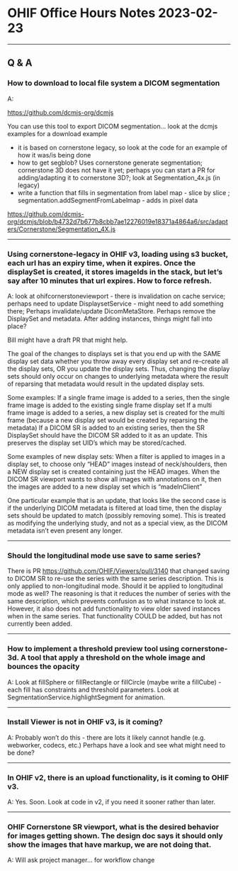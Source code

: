 # OHIF Office Hours Notes 2023-02-23

---

## Q & A

### How to download to local file system a DICOM segmentation

A:

https://github.com/dcmjs-org/dcmjs

You can use this tool to export DICOM segmentation… look at the dcmjs examples for a download example

- it is based on cornerstone legacy, so look at the code for an example of how it was/is being done
- how to get segblob? Uses cornerstone generate segmentation; cornerstone 3D does not have it yet; perhaps you can start a PR for adding/adapting it to cornerstone 3D?; look at Segmentation_4x.js (in legacy)
- write a function that fills in segmentation from label map - slice by slice ; segmentation.addSegmentFromLabelmap - adds in pixel data

https://github.com/dcmjs-org/dcmjs/blob/b4732d7b677b8cbb7ae12276019e18371a4864a6/src/adapters/Cornerstone/Segmentation_4X.js

---

### Using cornerstone-legacy in OHIF v3, loading using s3 bucket, each url has an expiry time, when it expires. Once the displaySet is created, it stores imageIds in the stack, but let’s say after 10 minutes that url expires. How to force refresh.

A: look at ohifcornerstoneviewport - there is invalidation on cache service; perhaps need to update DisplaysetService - might need to add something there; Perhaps invalidate/update DicomMetaStore. Perhaps remove the DisplaySet and metadata. After adding instances, things might fall into place?

Bill might have a draft PR that might help.

The goal of the changes to displays set is that you end up with the SAME display set data whether you throw away every display set and re-create all the display sets, OR you update the display sets. Thus, changing the display sets should only occur on changes to underlying metadata where the result of reparsing that metadata would result in the updated display sets.

Some examples:
If a single frame image is added to a series, then the single frame image is added to the existing single frame display set
If a multi frame image is added to a series, a new display set is created for the multi frame (because a new display set would be created by reparsing the metadata)
If a DICOM SR is added to an existing series, then the SR DisplaySet should have the DICOM SR added to it as an update. This preserves the display set UID’s which may be stored/cached.

Some examples of new display sets:
When a filter is applied to images in a display set, to choose only “HEAD” images instead of neck/shoulders, then a NEW display set is created containing just the HEAD images.
When the DICOM SR viewport wants to show all images with annotations on it, then the images are added to a new display set which is “madeInClient”

One particular example that is an update, that looks like the second case is if the underlying DICOM metadata is filtered at load time, then the display sets should be updated to match (possibly removing some). This is treated as modifying the underlying study, and not as a special view, as the DICOM metadata isn’t even present any longer.

---

### Should the longitudinal mode use save to same series?

There is PR https://github.com/OHIF/Viewers/pull/3140 that changed saving to DICOM SR to re-use the series with the same series description. This is only applied to non-longitudinal mode. Should it be applied to longitudinal mode as well? The reasoning is that it reduces the number of series with the same description, which prevents confusion as to what instance to look at. However, it also does not add functionality to view older saved instances when in the same series. That functionality COULD be added, but has not currently been added.

---

### How to implement a threshold preview tool using cornerstone-3d. A tool that apply a threshold on the whole image and bounces the opacity

A: Look at fillSphere or fillRectangle or fillCircle (maybe write a fillCube) - each fill has constraints and threshold parameters. Look at SegmentationService.highlightSegment for animation.

---

### Install Viewer is not in OHIF v3, is it coming?

A: Probably won’t do this - there are lots it likely cannot handle (e.g. webworker, codecs, etc.) Perhaps have a look and see what might need to be done?

---

### In OHIF v2, there is an upload functionality, is it coming to OHIF v3.

A: Yes. Soon. Look at code in v2, if you need it sooner rather than later.

---

### OHIF Cornerstone SR viewport, what is the desired behavior for images getting shown. The design doc says it should only show the images that have markup, we are not doing that.

A: Will ask project manager… for workflow change
